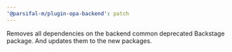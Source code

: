 ```yaml
---
'@parsifal-m/plugin-opa-backend': patch
---
```


Removes all dependencies on the backend common deprecated Backstage package. And updates them to the new packages.
